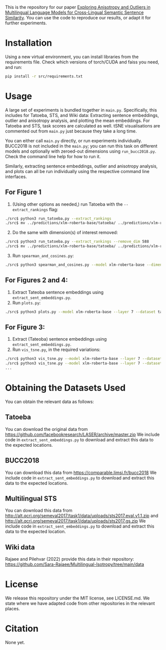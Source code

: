 This is the repository for our paper [Exploring Anisotropy and Outliers in Multilingual Language Models for Cross-Lingual Semantic Sentence Similarity](https://arxiv.org/abs/2306.00458).
You can use the code to reproduce our results, or adapt it for further experiments.

# Installation

Using a new virtual environment, you can install libraries from the requirements file.
Check which versions of torch/CUDA and faiss you need, and run:

```bash
pip install -r src/requirements.txt
```

# Usage

A large set of experiments is bundled together in ``main.py``.
Specifically, this includes for Tatoeba, STS, and Wiki data: 
Extracting sentence embeddings, outlier and anisotropy analysis, and plotting the mean embeddings.
For Tatoeba and STS, task scores are calculated as well.
tSNE visualisations are commented out from ``main.py`` just because they take a long time.

You can either call ``main.py`` directly, or run experiments individually.
BUCC2018 is not included in the ``main.py``; you can run this task on different models and optionally with zeroed-out dimensions using ``run_bucc2018.py``. 
Check the command line help for how to run it.

Similarly, extracting sentence embeddings, outlier and anisotropy analysis, and plots can all be run individually using the respective command line interfaces.

## For Figure 1

1. (Using other options as needed,) run Tatoeba with the ``--extract_rankings`` flag:

```bash
./src$ python3 run_tatoeba.py --extract_rankings
./src$ mv ../predictions/xlm-roberta-base/tatoeba/ ../predictions/xlm-roberta-base-original-predictions/tatoeba/
```

2. Do the same with dimension(s) of interest removed:

```bash
./src$ python3 run_tatoeba.py --extract_rankings --remove_dim 588
./src$ mv ../predictions/xlm-roberta-base/tatoeba/ ../predictions/xlm-roberta-base-588-predictions/tatoeba/
```

3. Run `spearman_and_cosines.py`:

```bash
./src$ python3 spearman_and_cosines.py --model xlm-roberta-base --dimension 588 --job cosines
```

## For Figures 2 and 4:

1. Extract Tateoba sentence embeddings using ``extract_sent_embeddings.py``.
2. Run ``plots.py``:

```bash
./src$ python3 plots.py --model xlm-roberta-base --layer 7 --dataset tatoeba --job means
```

## For Figure 3:

1. Extract (Tateoba) sentence embeddings using ``extract_sent_embeddings.py``.
2. Run ``vis_tsne.py``, in the required variations:

```bash
./src$ python3 vis_tsne.py --model xlm-roberta-base --layer 7 --dataset tatoeba --lang_or_track ara --parallel_vis
./src$ python3 vis_tsne.py --model xlm-roberta-base --layer 7 --dataset tatoeba --lang_or_track ara --parallel_vis --append_file_name _whitened
...
```

# Obtaining the Datasets Used

You can obtain the relevant data as follows:

## Tatoeba

You can download the original data from https://github.com/facebookresearch/LASER/archive/master.zip
We include code in ``extract_sent_embeddings.py`` to download and extract this data to the expected locations.

## BUCC2018

You can download this data from https://comparable.limsi.fr/bucc2018
We include code in ``extract_sent_embeddings.py`` to download and extract this data to the expected locations.

## Multilingual STS

You can download this data from http://alt.qcri.org/semeval2017/task1/data/uploads/sts2017.eval.v1.1.zip and http://alt.qcri.org/semeval2017/task1/data/uploads/sts2017.gs.zip
We include code in ``extract_sent_embeddings.py`` to download and extract this data to the expected location.

## Wiki data

Rajaee and Pilehvar (2022) provide this data in their repository: https://github.com/Sara-Rajaee/Multilingual-Isotropy/tree/main/data


# License

We release this repository under the MIT license, see LICENSE.md.
We state where we have adapted code from other repositories in the relevant places.


# Citation

None yet.
